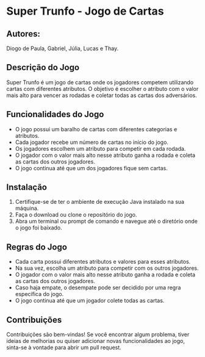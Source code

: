 # Super Trunfo - Jogo de Cartas

## Autores:
Diogo de Paula, Gabriel, Júlia, Lucas e Thay.
## Descrição do Jogo
Super Trunfo é um jogo de cartas onde os jogadores competem utilizando cartas com diferentes atributos. O objetivo é escolher o atributo com o valor mais alto para vencer as rodadas e coletar todas as cartas dos adversários.

## Funcionalidades do Jogo
- O jogo possui um baralho de cartas com diferentes categorias e atributos.
- Cada jogador recebe um número de cartas no início do jogo.
- Os jogadores escolhem um atributo para competir em cada rodada.
- O jogador com o valor mais alto nesse atributo ganha a rodada e coleta as cartas dos outros jogadores.
- O jogo continua até que um dos jogadores fique sem cartas.

## Instalação
1. Certifique-se de ter o ambiente de execução Java instalado na sua máquina.
2. Faça o download ou clone o repositório do jogo.
3. Abra um terminal ou prompt de comando e navegue até o diretório onde o jogo foi baixado.

## Regras do Jogo
- Cada carta possui diferentes atributos e valores para esses atributos.
- Na sua vez, escolha um atributo para competir com os outros jogadores.
- O jogador com o valor mais alto nesse atributo ganha a rodada e coleta as cartas dos outros jogadores.
- Caso haja empate, o desempate pode ser decidido por uma regra específica do jogo.
- O jogo continua até que um jogador colete todas as cartas.

## Contribuições
Contribuições são bem-vindas! Se você encontrar algum problema, tiver ideias de melhorias ou quiser adicionar novas funcionalidades ao jogo, sinta-se à vontade para abrir um pull request.